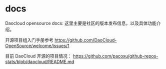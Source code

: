 # docs

Daocloud opensource docs: 这里主要是社区的版本发布信息，以及具体功能介绍。

开源项目组入门手册参考 https://github.com/DaoCloud-OpenSource/welcome/issues/1

目前 DaoCloud 开源的项目情况： https://github.com/pacoxu/github-repos-stats/blob/daocloud/README.md
